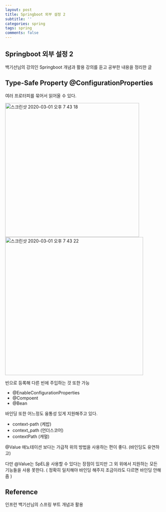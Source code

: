 ```yaml
---
layout: post
title: Springboot 외부 설정 2
subtitle: ''
categories: spring
tags: spring
comments: false
---
```


## Springboot 외부 설정 2

백기선님의 강의인 Springboot 개념과 활용 강의를 듣고 공부한 내용을 정리한 글

## Type-Safe Property @ConfigurationProperties

여러 프로터피를 묶어서 읽어올 수 있다.

<img width="432" alt="스크린샷 2020-03-01 오후 7 43 18" src="https://user-images.githubusercontent.com/43809168/75624126-ee840a00-5bf4-11ea-8eeb-91057416d3f9.png">

<img width="445" alt="스크린샷 2020-03-01 오후 7 43 22" src="https://user-images.githubusercontent.com/43809168/75624128-f17efa80-5bf4-11ea-8a51-e90dd2a6ee2d.png">

빈으로 등록해 다른 빈에 주입하는 것 또한 가능
  - @EnableConfigurationProperties
  - @Compoent
  - @Bean

바인딩 또한 어느정도 융통성 있게 지원해주고 있다.
- context-path (케밥)
- context_path (언더스코어)
- contextPath (캐멀)

@Value 애노테이션 보다는 가급적 위의 방법을 사용하는 편이 좋다. (바인딩도 유연하고)

다만 @Value는 SpEL을 사용할 수 있다는 장점이 있지만 그 외 위에서 지원하는 모든 기능들을 사용 못한다. ( 정확히 일치해야 바인딩 해주지 조금이라도 다르면 바인딩 안해줌 )

## Reference

인프런 백기선님의 스프링 부트 개념과 활용
